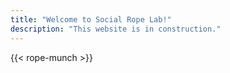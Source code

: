 ```yaml
---
title: "Welcome to Social Rope Lab!"
description: "This website is in construction."
---
```


{{< rope-munch >}}